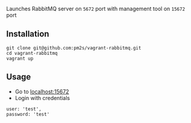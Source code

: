 Launches RabbitMQ server on `5672` port with management tool on `15672` port

## Installation
```
git clone git@github.com:pm2s/vagrant-rabbitmq.git
cd vagrant-rabbitmq
vagrant up
```

## Usage
* Go to [localhost:15672](http://localhost:15672/)
* Login with credentials
```
user: 'test',
password: 'test'
```
  



